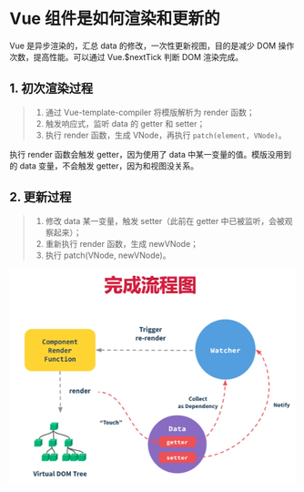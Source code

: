 # Vue 组件是如何渲染和更新的

Vue 是异步渲染的，汇总 data 的修改，一次性更新视图，目的是减少 DOM 操作次数，提高性能。可以通过 Vue.$nextTick 判断 DOM 渲染完成。

## 1. 初次渲染过程

> 1. 通过 Vue-template-compiler 将模版解析为 render 函数；
> 2. 触发响应式，监听 data 的 getter 和 setter；
> 3. 执行 render 函数，生成 VNode，再执行 `patch(element, VNode)`。

执行 render 函数会触发 getter，因为使用了 data 中某一变量的值。模版没用到的 data 变量，不会触发 getter，因为和视图没关系。

## 2. 更新过程

> 1. 修改 data 某一变量，触发 setter（此前在 getter 中已被监听，会被观察起来）；
> 2. 重新执行 render 函数，生成 newVNode；
> 3. 执行 patch(VNode, newVNode)。

![Vue 组件渲染更新流程图](./images/Vue组件渲染更新流程图.png)
